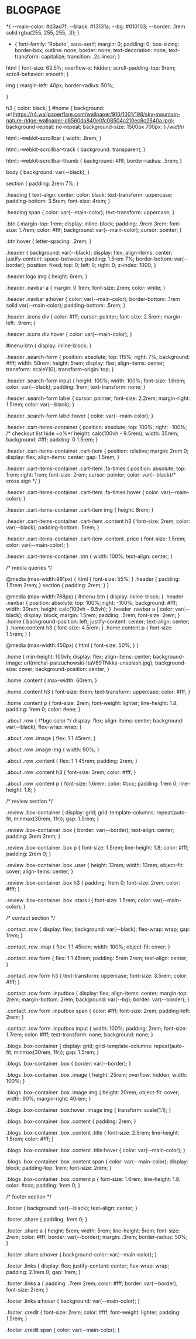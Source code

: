 # BLOGPAGE
*{
    --main-color: #d3ad7f;
    --black: #13131a;
    --bg: #010103;
    --border: .1rem solid rgba(255, 255, 255, .3);
}

* {
    font-family: 'Roboto', sans-serif;
    margin: 0;
    padding: 0;
    box-sizing: border-box;
    outline: none;
    border: none;
    text-decoration: none;
    text-transform: capitalize;
    transition: .2s linear;
}

html {
    font-size: 62.5%;
    overflow-x: hidden;
    scroll-padding-top: 9rem;
    scroll-behavior: smooth;
}

img {
    margin-left: 40px;
    border-radius: 50%;

}

h3 {
    color: black;
}
#home {
    background: url(https://r4.wallpaperflare.com/wallpaper/910/1001/198/sky-mountain-nature-ridge-wallpaper-d8560da840e0fc08504c210ec8c2640a.jpg);
    background-repeat: no-repeat;
    background-size: 1500px 700px;
}
/*width*/

html::-webkit-scrollbar {
    width: .8rem;
}

html::-webkit-scrollbar-track {
    background: transparent;
}

html::-webkit-scrollbar-thumb {
    background: #fff;
    border-radius: .5rem;
}

body {
    background: var(--black);
}

section {
    padding: 2rem 7%;
}

.heading {
    text-align: center;
    color: black;
    text-transform: uppercase;
    padding-bottom: 3.5rem;
    font-size: 4rem;
}

.heading span {
    color: var(--main-color);
    text-transform: uppercase;
}

.btn {
    margin-top: 1rem;
    display: inline-block;
    padding: .9rem 3rem;
    font-size: 1.7rem;
    color: #fff;
    background: var(--main-color);
    cursor: pointer;
}

.btn:hover {
    letter-spacing: .2rem;
}

.header {
    background: var(--black);
    display: flex;
    align-items: center;
    justify-content: space-between;
    padding: 1.5rem 7%;
    border-bottom: var(--border);
    position: fixed;
    top: 0;
    left: 0;
    right: 0;
    z-index: 1000;
}

.header.logo img {
    height: 6rem;
}

.header .navbar a {
    margin: 0 1rem;
    font-size: 2rem;
    color: white;
}

.header .navbar a:hover {
    color: var(--main-color);
    border-bottom: .1rem solid var(--main-color);
    padding-bottom: .5rem;
}

.header .icons div {
    color: #fff;
    cursor: pointer;
    font-size: 2.5rem;
    margin-left: .9rem;
}

.header .icons div:hover {
    color: var(--main-color);
}

#menu-btn {
    display: inline-block;
}

.header .search-form {
    position: absolute;
    top: 115%;
    right: 7%;
    background: #fff;
    width: 50rem;
    height: 5rem;
    display: flex;
    align-items: center;
    transform: scaleY(0);
    transform-origin: top;
}

.header .search-form input {
    height: 100%;
    width: 100%;
    font-size: 1.6rem;
    color: var(--black);
    padding: 1rem;
    text-transform: none;
}

.header .search-form label {
    cursor: pointer;
    font-size: 2.2rem;
    margin-right: 1.5rem;
    color: var(--black);
}

.header .search-form label:hover {
    color: var(--main-color);
}

.header .cart-items-container {
    position: absolute;
    top: 100%;
    right: -100%;
    /* checkout list hide =o%*/
    height: calc(100vh - 9.5rem);
    width: 35rem;
    background: #fff;
    padding: 0 1.5rem;
}

.header .cart-items-container .cart-item {
    position: relative;
    margin: 2rem 0;
    display: flex;
    align-items: center;
    gap: 1.5rem;
}

.header .cart-items-container .cart-item .fa-times {
    position: absolute;
    top: 1rem;
    right: 1rem;
    font-size: 2rem;
    cursor: pointer;
    color: var(--black)/* cross sign */
}

.header .cart-items-container .cart-item .fa-times:hover {
    color: var(--main-color);
}

.header .cart-items-container .cart-item img {
    height: 8rem;
}

.header .cart-items-container .cart-item .content h3 {
    font-size: 2rem;
    color: var(--black);
    padding-bottom: .5rem;
}

.header .cart-items-container .cart-item .content .price {
    font-size: 1.5rem;
    color: var(--main-color);
}

.header .cart-items-container .btn {
    width: 100%;
    text-align: center;
}


/* media queries */

@media (max-width:991px) {
    html {
        font-size: 55%;
    }
    .header {
        padding: 1.5rem 2rem;
    }
    section {
        padding: 2rem;
    }
}

@media (max-width:768px) {
    #menu-btn {
        display: inline-block;
    }
    .header .navbar {
        position: absolute;
        top: 100%;
        right: -100%;
        background: #fff;
        width: 30rem;
        height: calc(100vh - 9.5vh);
    }
    .header .navbar a {
        color: var(--black);
        display: block;
        margin: 1.5rem;
        padding: .5rem;
        font-size: 2rem;
    }
    .home {
        background-position: left;
        justify-content: center;
        text-align: center;
    }
    .home.content h3 {
        font-size: 4.5rem;
    }
    .home.content p {
        font-size: 1.5rem;
    }
}

@media (max-width:450px) {
    html {
        font-size: 50%;
    }
}

.home {
    min-height: 100vh;
    display: flex;
    align-items: center;
    background-image: url(michal-parzuchowski-ItaV89TNkks-unsplash.jpg);
    background-size: cover;
    background-position: center;
}

.home .content {
    max-width: 60rem;
}

.home .content h3 {
    font-size: 6rem;
    text-transform: uppercase;
    color: #fff;
}

.home .content p {
    font-size: 2rem;
    font-weight: lighter;
    line-height: 1.8;
    padding: 1rem 0;
    color: #eee;
}

.about .row {
    /*bgc color */
    display: flex;
    align-items: center;
    background: var(--black);
    flex-wrap: wrap;
}

.about .row .image {
    flex: 1 1 45rem;
}

.about .row .image img {
    width: 90%;
}

.about .row .content {
    flex: 1 1 45rem;
    padding: 2rem;
}

.about .row .content h3 {
    font-size: 3rem;
    color: #fff;
}

.about .row .content p {
    font-size: 1.6rem;
    color: #ccc;
    padding: 1rem 0;
    line-height: 1.8;
}


/* review section */

.review .box-container {
    display: grid;
    grid-template-columns: repeat(auto-fit, minmax(30rem, 1fr));
    gap: 1.5rem;
}

.review .box-container .box {
    border: var(--border);
    text-align: center;
    padding: 3rem 2rem;
}

.review .box-container .box p {
    font-size: 1.5rem;
    line-height: 1.8;
    color: #fff;
    padding: 2rem 0;
}

.review .box-container .box .user {
    height: 13rem;
    width: 13rem;
    object-fit: cover;
    align-items: center;
}

.review .box-container .box h3 {
    padding: 1rem 0;
    font-size: 2rem;
    color: #fff;
}

.review .box-container .box .stars i {
    font-size: 1.5rem;
    color: var(--main-color);
}


/* contact section */

.contact .row {
    display: flex;
    background: var(--black);
    flex-wrap: wrap;
    gap: 1rem;
}

.contact .row .map {
    flex: 1 1 45rem;
    width: 100%;
    object-fit: cover;
}

.contact .row form {
    flex: 1 1 45rem;
    padding: 5rem 2rem;
    text-align: center;
}

.contact .row form h3 {
    text-transform: uppercase;
    font-size: 3.5rem;
    color: #fff;
}

.contact .row form .inputbox {
    display: flex;
    align-items: center;
    margin-top: 2rem;
    margin-bottom: 2rem;
    background: var(--bg);
    border: var(--border);
}

.contact .row form .inputbox span {
    color: #fff;
    font-size: 2rem;
    padding-left: 2rem;
}

.contact .row form .inputbox input {
    width: 100%;
    padding: 2rem;
    font-size: 1.7rem;
    color: #fff;
    text-transform: none;
    background: none;
}

.blogs .box-container {
    display: grid;
    grid-template-columns: repeat(auto-fit, minmax(30rem, 1fr));
    gap: 1.5rem;
}

.blogs .box-container .box {
    border: var(--border);
}

.blogs .box-container .box .image {
    height: 25rem;
    overflow: hidden;
    width: 100%;
}

.blogs .box-container .box .image img {
    height: 20rem;
    object-fit: cover;
    width: 90%;
    margin-right: 40rem;
}

.blogs .box-container .box:hover .image img {
    transform: scale(1.1);
}

.blogs .box-container .box .content {
    padding: 2rem;
}

.blogs .box-container .box .content .title {
    font-size: 2.5rem;
    line-height: 1.5rem;
    color: #fff;
}

.blogs .box-container .box .content .title:hover {
    color: var(--main-color);
}

.blogs .box-container .box .content span {
    color: var(--main-color);
    display: block;
    padding-top: 1rem;
    font-size: 2rem;
}

.blogs .box-container .box .content p {
    font-size: 1.6rem;
    line-height: 1.8;
    color: #ccc;
    padding: 1rem 0;
}


/* footer section */

.footer {
    background: var(--black);
    text-align: center;
}

.footer .share {
    padding: 1rem 0;
}

.footer .share a {
    height: 5rem;
    width: 5rem;
    line-height: 5rem;
    font-size: 2rem;
    color: #fff;
    border: var(--border);
    margin: .3rem;
    border-radius: 50%;
}

.footer .share a:hover {
    background-color: var(--main-color);
}

.footer .links {
    display: flex;
    justify-content: center;
    flex-wrap: wrap;
    padding: 2.1rem 0;
    gap: 1rem;
}

.footer .links a {
    padding: .7rem 2rem;
    color: #fff;
    border: var(--border);
    font-size: 2rem;
}

.footer .links a:hover {
    background: var(--main-color);
}

.footer .credit {
    font-size: 2rem;
    color: #fff;
    font-weight: lighter;
    padding: 1.5rem;
}

.footer .credit span {
    color: var(--main-color);
}
